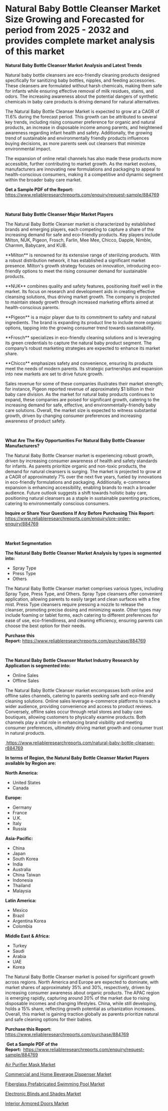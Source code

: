 <p><h1>Natural Baby Bottle Cleanser Market Size Growing and Forecasted for period from 2025 - 2032 and provides complete market analysis of this market</h1></p><p><strong>Natural Baby Bottle Cleanser Market Analysis and Latest Trends</strong></p>
<p><p>Natural baby bottle cleansers are eco-friendly cleaning products designed specifically for sanitizing baby bottles, nipples, and feeding accessories. These cleansers are formulated without harsh chemicals, making them safe for infants while ensuring effective removal of milk residues, stains, and odors. The increasing awareness about the potential dangers of synthetic chemicals in baby care products is driving demand for natural alternatives.</p><p>The Natural Baby Bottle Cleanser Market is expected to grow at a CAGR of 11.6% during the forecast period. This growth can be attributed to several key trends, including rising consumer preference for organic and natural products, an increase in disposable income among parents, and heightened awareness regarding infant health and safety. Additionally, the growing trend of sustainable and environmentally friendly products influences buying decisions, as more parents seek out cleansers that minimize environmental impact.</p><p>The expansion of online retail channels has also made these products more accessible, further contributing to market growth. As the market evolves, manufacturers are innovating new formulations and packaging to appeal to health-conscious consumers, making it a competitive and dynamic segment within the broader baby care market.</p></p>
<p><strong>Get a Sample PDF of the Report:&nbsp;</strong> <a href="https://www.reliableresearchreports.com/enquiry/request-sample/884769?utm_campaign=16&utm_medium=2&utm_source=Github&utm_content=ia&utm_term=09022025&utm_id=natural-baby-bottle-cleanser">https://www.reliableresearchreports.com/enquiry/request-sample/884769</a></p>
<p>&nbsp;</p>
<p><strong>Natural Baby Bottle Cleanser Major Market Players</strong></p>
<p><p>The Natural Baby Bottle Cleanser market is characterized by established brands and emerging players, each competing to capture a share of the increasing demand for safe and eco-friendly products. Key players include Milton, NUK, Pigeon, Frosch, Farlin, Mee Mee, Chicco, Dapple, Nimble, Charmm, Babycare, and KUB.</p><p>**Milton** is renowned for its extensive range of sterilizing products. With a robust distribution network, it has established a significant market presence. Milton's growth strategy focuses on innovation, introducing eco-friendly options to meet the rising consumer demand for sustainable products.</p><p>**NUK** combines quality and safety features, positioning itself well in the market. Its focus on research and development aids in creating effective cleansing solutions, thus driving market growth. The company is projected to maintain steady growth through increased marketing efforts aimed at health-conscious parents.</p><p>**Pigeon** is a major player due to its commitment to safety and natural ingredients. The brand is expanding its product line to include more organic options, tapping into the growing consumer trend towards sustainability. </p><p>**Frosch** specializes in eco-friendly cleaning solutions and is leveraging its green credentials to capture the natural baby product segment. The company’s robust marketing strategies are expected to enhance its market share.</p><p>**Chicco** emphasizes safety and convenience, ensuring its products meet the needs of modern parents. Its strategic partnerships and expansion into new markets are set to drive future growth.</p><p>Sales revenue for some of these companies illustrates their market strength; for instance, Pigeon reported revenue of approximately $1 billion in their baby care division. As the market for natural baby products continues to expand, these companies are poised for significant growth, catering to the increasing demand for safe, effective, and environmentally-friendly baby care solutions. Overall, the market size is expected to witness substantial growth, driven by changing consumer preferences and increasing awareness of product safety.</p></p>
<p>&nbsp;</p>
<p><strong>What Are The Key Opportunities For Natural Baby Bottle Cleanser Manufacturers?</strong></p>
<p><p>The Natural Baby Bottle Cleanser market is experiencing robust growth, driven by increasing consumer awareness of health and safety standards for infants. As parents prioritize organic and non-toxic products, the demand for natural cleansers is surging. The market is projected to grow at a CAGR of approximately 7% over the next five years, fueled by innovations in eco-friendly formulations and packaging. Additionally, e-commerce expansion is enhancing accessibility, enabling brands to reach a broader audience. Future outlook suggests a shift towards holistic baby care, positioning natural cleansers as a staple in sustainable parenting practices, catering to environmentally conscious consumers.</p></p>
<p><strong>Inquire or Share Your Questions If Any Before Purchasing This Report:</strong> <a href="https://www.reliableresearchreports.com/enquiry/pre-order-enquiry/884769?utm_campaign=16&utm_medium=2&utm_source=Github&utm_content=ia&utm_term=09022025&utm_id=natural-baby-bottle-cleanser">https://www.reliableresearchreports.com/enquiry/pre-order-enquiry/884769</a></p>
<p>&nbsp;</p>
<p><strong>Market Segmentation</strong></p>
<p><strong>The Natural Baby Bottle Cleanser Market Analysis by types is segmented into:</strong></p>
<p><ul><li>Spray Type</li><li>Press Type</li><li>Others</li></ul></p>
<p><p>The Natural Baby Bottle Cleanser market comprises various types, including Spray Type, Press Type, and Others. Spray Type cleansers offer convenient application, allowing parents to easily target and clean surfaces with a fine mist. Press Type cleansers require pressing a nozzle to release the cleanser, promoting precise dosing and minimizing waste. Other types may include foaming or tablet forms, each catering to different preferences for ease of use, eco-friendliness, and cleaning efficiency, ensuring parents can choose the best option for their needs.</p></p>
<p><strong>Purchase this Report:&nbsp;</strong><a href="https://www.reliableresearchreports.com/purchase/884769?utm_campaign=16&utm_medium=2&utm_source=Github&utm_content=ia&utm_term=09022025&utm_id=natural-baby-bottle-cleanser">https://www.reliableresearchreports.com/purchase/884769</a></p>
<p>&nbsp;</p>
<p><strong>The Natural Baby Bottle Cleanser Market Industry Research by Application is segmented into:</strong></p>
<p><ul><li>Online Sales</li><li>Offline Sales</li></ul></p>
<p><p>The Natural Baby Bottle Cleanser market encompasses both online and offline sales channels, catering to parents seeking safe and eco-friendly cleaning solutions. Online sales leverage e-commerce platforms to reach a wider audience, providing convenience and access to product reviews. Conversely, offline sales occur through retail stores and baby care boutiques, allowing customers to physically examine products. Both channels play a vital role in enhancing brand visibility and meeting consumer preferences, ultimately driving market growth and consumer trust in natural products.</p></p>
<p><a href="https://www.reliableresearchreports.com/natural-baby-bottle-cleanser-r884769?utm_campaign=16&utm_medium=2&utm_source=Github&utm_content=ia&utm_term=09022025&utm_id=natural-baby-bottle-cleanser">&nbsp;https://www.reliableresearchreports.com/natural-baby-bottle-cleanser-r884769</a></p>
<p><strong>In terms of Region, the Natural Baby Bottle Cleanser Market Players available by Region are:</strong></p>
<p>
    <p> <strong> North America: </strong>
        <ul>
            <li>United States</li>
            <li>Canada</li>
        </ul>
        </p> 
    <p> <strong> Europe: </strong>
        <ul>
            <li>Germany</li>
            <li>France</li>
            <li>U.K.</li>
            <li>Italy</li>
            <li>Russia</li>
        </ul>
        </p> 
    <p> <strong> Asia-Pacific: </strong>
        <ul>
            <li>China</li>
            <li>Japan</li>
            <li>South Korea</li>
            <li>India</li>
            <li>Australia</li>
            <li>China Taiwan</li>
            <li>Indonesia</li>
            <li>Thailand</li>
            <li>Malaysia</li>
        </ul>
        </p> 
    <p> <strong> Latin America: </strong>
        <ul>
            <li>Mexico</li>
            <li>Brazil</li>
            <li>Argentina Korea</li>
            <li>Colombia</li>
        </ul>
        </p> 
    <p> <strong> Middle East & Africa: </strong>
        <ul>
            <li>Turkey</li>
            <li>Saudi</li>
            <li>Arabia</li>
            <li>UAE</li>
            <li>Korea</li>
        </ul>
    </p>
    </p>
<p><p>The Natural Baby Bottle Cleanser market is poised for significant growth across regions. North America and Europe are expected to dominate, with market shares of approximately 35% and 30%, respectively, driven by increasing consumer awareness about organic products. The APAC region is emerging rapidly, capturing around 20% of the market due to rising disposable incomes and changing lifestyles. China, while still developing, holds a 15% share, reflecting growth potential as urbanization increases. Overall, this market is gaining traction globally as parents prioritize natural and safe cleaning options for their babies.</p></p>
<p><strong>Purchase this Report: </strong><a href="https://www.reliableresearchreports.com/purchase/884769?utm_campaign=16&utm_medium=2&utm_source=Github&utm_content=ia&utm_term=09022025&utm_id=natural-baby-bottle-cleanser">https://www.reliableresearchreports.com/purchase/884769</a></p>
<p>&nbsp;<strong>Get a Sample PDF of the Report:&nbsp;&nbsp;</strong><a href="https://www.reliableresearchreports.com/enquiry/request-sample/884769?utm_campaign=16&utm_medium=2&utm_source=Github&utm_content=ia&utm_term=09022025&utm_id=natural-baby-bottle-cleanser">https://www.reliableresearchreports.com/enquiry/request-sample/884769</a></p>
<p><strong></strong></p>
<p><p><a href="https://github.com/rashkaeduzor/Market-Research-Report-List-1/blob/main/air-purifier-mask-market.md?utm_campaign=16&utm_medium=2&utm_source=Github&utm_content=ia&utm_term=09022025&utm_id=natural-baby-bottle-cleanser">Air Purifier Mask Market</a></p><p><a href="https://github.com/nibbsmantji/Market-Research-Report-List-1/blob/main/commercial-and-home-beverage-dispenser-market.md?utm_campaign=16&utm_medium=2&utm_source=Github&utm_content=ia&utm_term=09022025&utm_id=natural-baby-bottle-cleanser">Commercial and Home Beverage Dispenser Market</a></p><p><a href="https://github.com/djibenesha/Market-Research-Report-List-1/blob/main/fiberglass-prefabricated-swimming-pool-market.md?utm_campaign=16&utm_medium=2&utm_source=Github&utm_content=ia&utm_term=09022025&utm_id=natural-baby-bottle-cleanser">Fiberglass Prefabricated Swimming Pool Market</a></p><p><a href="https://github.com/abedlagagica4/Market-Research-Report-List-1/blob/main/electronic-blinds-and-shades-market.md?utm_campaign=16&utm_medium=2&utm_source=Github&utm_content=ia&utm_term=09022025&utm_id=natural-baby-bottle-cleanser">Electronic Blinds and Shades Market</a></p><p><a href="https://github.com/birbamanan03/Market-Research-Report-List-1/blob/main/interior-armored-doors-market.md?utm_campaign=16&utm_medium=2&utm_source=Github&utm_content=ia&utm_term=09022025&utm_id=natural-baby-bottle-cleanser">Interior Armored Doors Market</a></p></p>